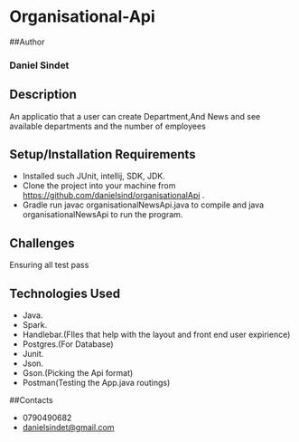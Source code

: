 # Organisational-Api
##Author
### Daniel Sindet
## Description
An applicatio that a user can create Department,And News and see available departments and the number of employees
 
## Setup/Installation Requirements
* Installed such JUnit, intellij, SDK, JDK.
* Clone the project into your machine from https://github.com/danielsind/organisationalApi .
* Gradle run javac organisationalNewsApi.java to compile and java organisationalNewsApi to run the program.
## Challenges
Ensuring all test pass
## Technologies Used
* Java.
* Spark.
* Handlebar.(FIles that help with the layout and front end user expirience)
* Postgres.(For Database)
* Junit.
* Json.
* Gson.(Picking the Api format)
* Postman(Testing the App.java routings)

##Contacts
* 0790490682
* danielsindet@gmail.com





